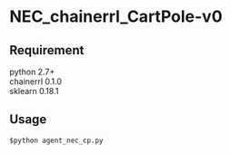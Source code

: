 # NEC_chainerrl_CartPole-v0
## Requirement
python 2.7+  
chainerrl 0.1.0  
sklearn 0.18.1

## Usage
`$python agent_nec_cp.py`
